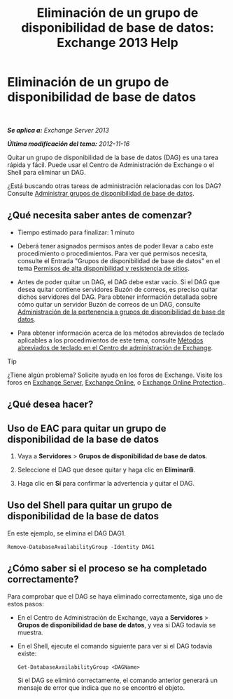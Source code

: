 ﻿---
title: 'Eliminación de un grupo de disponibilidad de base de datos: Exchange 2013 Help'
TOCTitle: Eliminación de un grupo de disponibilidad de base de datos
ms:assetid: 071296e9-31b0-40f4-9a02-177d97486ebd
ms:mtpsurl: https://technet.microsoft.com/es-es/library/Dd335069(v=EXCHG.150)
ms:contentKeyID: 48267766
ms.date: 05/22/2018
mtps_version: v=EXCHG.150
ms.translationtype: MT
---

# Eliminación de un grupo de disponibilidad de base de datos

 

_**Se aplica a:** Exchange Server 2013_

_**Última modificación del tema:** 2012-11-16_

Quitar un grupo de disponibilidad de la base de datos (DAG) es una tarea rápida y fácil. Puede usar el Centro de Administración de Exchange o el Shell para eliminar un DAG.

¿Está buscando otras tareas de administración relacionadas con los DAG? Consulte [Administrar grupos de disponibilidad de base de datos](managing-database-availability-groups-exchange-2013-help.md).

## ¿Qué necesita saber antes de comenzar?

  - Tiempo estimado para finalizar: 1 minuto

  - Deberá tener asignados permisos antes de poder llevar a cabo este procedimiento o procedimientos. Para ver qué permisos necesita, consulte el Entrada "Grupos de disponibilidad de base de datos" en el tema [Permisos de alta disponibilidad y resistencia de sitios](high-availability-and-site-resilience-permissions-exchange-2013-help.md).

  - Antes de poder quitar un DAG, el DAG debe estar vacío. Si el DAG que desea quitar contiene servidores Buzón de correos, es preciso quitar dichos servidores del DAG. Para obtener información detallada sobre cómo quitar un servidor Buzón de correos de un DAG, consulte [Administración de la pertenencia a grupos de disponibilidad de base de datos](manage-database-availability-group-membership-exchange-2013-help.md).

  - Para obtener información acerca de los métodos abreviados de teclado aplicables a los procedimientos de este tema, consulte [Métodos abreviados de teclado en el Centro de administración de Exchange](keyboard-shortcuts-in-the-exchange-admin-center-exchange-online-protection-help.md).


> [!TIP]
> ¿Tiene algún problema? Solicite ayuda en los foros de Exchange. Visite los foros en <A href="https://go.microsoft.com/fwlink/p/?linkid=60612">Exchange Server</A>, <A href="https://go.microsoft.com/fwlink/p/?linkid=267542">Exchange Online</A>, o <A href="https://go.microsoft.com/fwlink/p/?linkid=285351">Exchange Online Protection</A>..



## ¿Qué desea hacer?

## Uso de EAC para quitar un grupo de disponibilidad de la base de datos

1.  Vaya a **Servidores** \> **Grupos de disponibilidad de base de datos**.

2.  Seleccione el DAG que desee quitar y haga clic en **Eliminar**![Eliminar icono](images/Dd979797.14f639f6-61e8-4418-bbfb-0db14de9d2f5(EXCHG.150).gif "Eliminar icono").

3.  Haga clic en **Sí** para confirmar la advertencia y quitar el DAG.

## Uso del Shell para quitar un grupo de disponibilidad de la base de datos

En este ejemplo, se elimina el DAG DAG1.

    Remove-DatabaseAvailabilityGroup -Identity DAG1

## ¿Cómo saber si el proceso se ha completado correctamente?

Para comprobar que el DAG se haya eliminado correctamente, siga uno de estos pasos:

  - En el Centro de Administración de Exchange, vaya a **Servidores** \> **Grupos de disponibilidad de base de datos**, y vea si DAG todavía se muestra.

  - En el Shell, ejecute el comando siguiente para ver si el DAG todavía existe:
    
        Get-DatabaseAvailabilityGroup <DAGName>
    
    Si el DAG se eliminó correctamente, el comando anterior generará un mensaje de error que indica que no se encontró el objeto.

